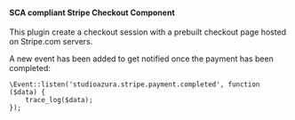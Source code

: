 #### SCA compliant Stripe Checkout Component

This plugin create a checkout session with a prebuilt checkout page hosted on Stripe.com servers.

A new event has been added to get notified once the payment has been completed:

    \Event::listen('studioazura.stripe.payment.completed', function ($data) {
        trace_log($data);
    });

